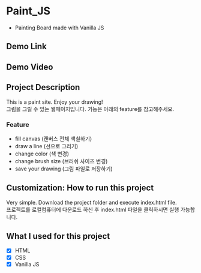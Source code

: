 # Paint_JS
- Painting Board made with Vanilla JS

## Demo Link

## Demo Video

## Project Description 
This is a paint site. Enjoy your drawing!  
그림을 그릴 수 있는 웹페이지입니다. 기능은 아래의 feature를 참고해주세요.
### Feature 
- fill canvas (캔버스 전체 색칠하기)
- draw a line (선으로 그리기)
- change color (색 변경)
- change brush size (브러쉬 사이즈 변경)
- save your drawing (그림 파일로 저장하기)

## Customization: How to run this project
Very simple. Download the project folder and execute index.html file.  
프로젝트를 로컬컴퓨터에 다운로드 하신 후 index.html 파일을 클릭하시면 실행 가능합니다.

## What I used for this project 
- [X] HTML
- [X] CSS
- [X] Vanilla JS
